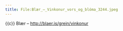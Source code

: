 ```yaml
---
title: File:Blær_–_Vinkonur_vors_og_blóma_3244.jpeg
---
```


{{c}} Blær – http://blaer.is/grein/vinkonur